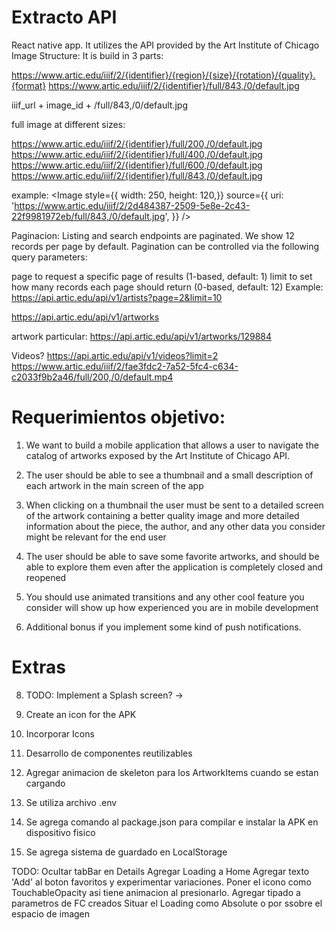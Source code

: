 # Extracto API
React native app. It utilizes the API provided by the Art Institute of Chicago
Image Structure:
It is build in 3 parts:

https://www.artic.edu/iiif/2/{identifier}/{region}/{size}/{rotation}/{quality}.{format}
https://www.artic.edu/iiif/2/{identifier}/full/843,/0/default.jpg

iiif_url + image_id + /full/843,/0/default.jpg

full image at different sizes:

https://www.artic.edu/iiif/2/{identifier}/full/200,/0/default.jpg
https://www.artic.edu/iiif/2/{identifier}/full/400,/0/default.jpg
https://www.artic.edu/iiif/2/{identifier}/full/600,/0/default.jpg
https://www.artic.edu/iiif/2/{identifier}/full/843,/0/default.jpg



example:
<Image
        style={{    width: 250,
            height: 120,}}
        source={{
          uri: 'https://www.artic.edu/iiif/2/2d484387-2509-5e8e-2c43-22f9981972eb/full/843,/0/default.jpg',
        }}
      />

Paginacion:
Listing and search endpoints are paginated. We show 12 records per page by default. Pagination can be controlled via the following query parameters:

page to request a specific page of results (1-based, default: 1)
limit to set how many records each page should return (0-based, default: 12)
Example: https://api.artic.edu/api/v1/artists?page=2&limit=10



https://api.artic.edu/api/v1/artworks

artwork particular: https://api.artic.edu/api/v1/artworks/129884


Videos?  https://api.artic.edu/api/v1/videos?limit=2
https://www.artic.edu/iiif/2/fae3fdc2-7a52-5fc4-c634-c2033f9b2a46/full/200,/0/default.mp4



# Requerimientos objetivo:

1) We want to build a mobile application that allows a user to navigate the catalog of artworks exposed by the Art Institute of Chicago API.

2) The user should be able to see a thumbnail and a small description of each artwork in the main screen of the app

3) When clicking on a thumbnail the user must be sent to a detailed screen of the artwork containing a better quality image and more detailed information about the  piece, the author, and any other data you consider might be relevant for the end user

4) The user should be able to save some favorite artworks, and should be able to explore them even after the application is completely closed and reopened

5) You should use animated transitions and any other cool feature you consider will show up how experienced you are in mobile development

6) Additional bonus if you implement some kind of push notifications.

# Extras


8) TODO: Implement a Splash screen? ->

9) Create an icon for the APK

11) Incorporar Icons

12) Desarrollo de componentes reutilizables 

13) Agregar animacion de skeleton para los ArtworkItems cuando se estan cargando

14) Se utiliza archivo .env

15) Se agrega comando al package.json para compilar e instalar la APK en dispositivo fisico

16) Se agrega sistema de guardado en LocalStorage

TODO:
Ocultar tabBar en Details
Agregar Loading a Home
Agregar texto 'Add' al boton favoritos y experimentar variaciones. Poner el icono como TouchableOpacity asi tiene animacion al presionarlo.
Agregar tipado a parametros de FC creados
Situar el Loading como Absolute o por ssobre el espacio de imagen

